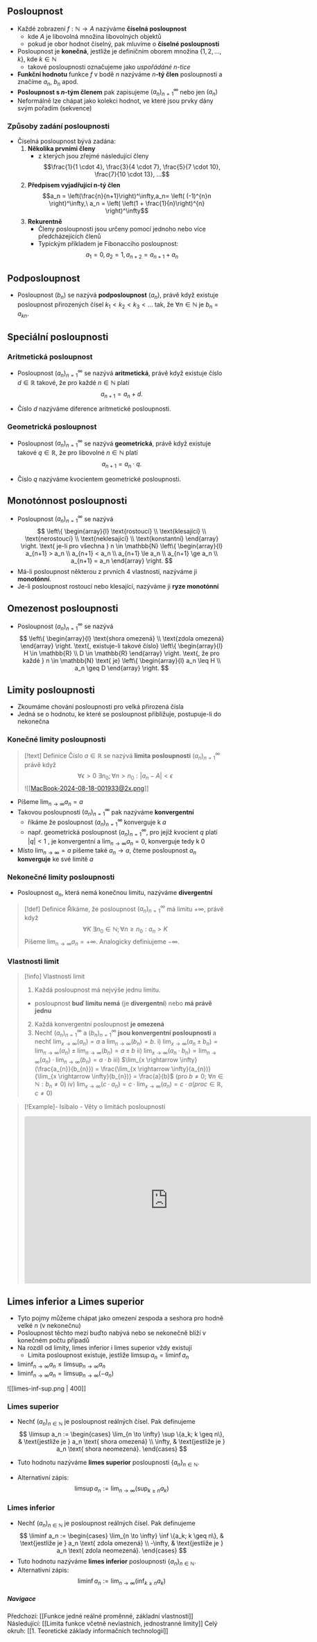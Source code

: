 ## Posloupnost
- Každé zobrazení $f: \mathbb{N} \to A$ nazýváme **číselná posloupnost**
	- kde $A$ je libovolná množina libovolných objektů
	- pokud je obor hodnot číselný, pak mluvíme o **číselné posloupnosti**
- Posloupnost je **konečná**, jestliže je definičním oborem množina $\{1, 2, ..., k\}$, kde $k \in \mathbb{N}$
	- takové posloupnosti označujeme jako *uspořádáné $n$-tice*
- **Funkční hodnotu** funkce $f$ v bodě $n$ nazýváme $n$**-tý člen** posloupnosti a značíme $a_{n},\   b_{n}$ apod.
- **Posloupnost s $n$-tým členem** pak zapisujeme $(a_{n})^{\infty}_{n=1}$ nebo jen $(a_{n})$
- Neformálně lze chápat jako kolekci hodnot, ve které jsou prvky dány svým pořadím (sekvence)

### Způsoby zadání posloupnosti
- Číselná posloupnost bývá zadána:
	1. **Několika prvními členy** 
		- z kterých jsou zřejmé následující členy $$\frac{1}{1 \cdot 4}, \frac{3}{4 \cdot 7}, \frac{5}{7 \cdot 10}, \frac{7}{10 \cdot 13}, ...$$
	1. **Předpisem vyjadřující n-tý člen** $$a_n = \left(\frac{n}{n+1}\right)^\infty,a_n=  \left( (-1)^{n}n \right)^\infty,\ a_n = \left( \left(1 + \frac{1}{n}\right)^{n} \right)^\infty$$
	2. **Rekurentně**
		- Členy posloupnosti jsou určeny pomocí jednoho nebo více předcházejících členů
		- Typickým příkladem je Fibonacciho posloupnost: $$a_1=0, a_2=1, a_{n+2}=a_{n+1}+a_n$$
## Podposloupnost
- Posloupnost $(b_{n})$ se nazývá **podposloupnost** $(a_{n})$, právě když existuje posloupnost přirozených čísel $k_{1} < k_{2} < k_{3} < ...$ tak, že $\forall{n \in \mathbb{N}}$ je $b_{n} = a_{kn}$.

## Speciální posloupnosti
### Aritmetická posloupnost
- Posloupnost $(a_n)_{n=1}^{\infty}$ se nazývá **aritmetická**, právě když existuje číslo $d \in \mathbb{R}$ takové, že pro každé $n \in \mathbb{N}$ platí
$$
a_{n+1} = a_n + d. \tag{6.1}
$$

- Číslo $d$ nazýváme diference aritmetické posloupnosti.

### Geometrická posloupnost
- Posloupnost $(a_n)_{n=1}^{\infty}$ se nazývá **geometrická**, právě když existuje takové $q \in \mathbb{R}$, že pro libovolné $n \in \mathbb{N}$ platí
$$
a_{n+1} = a_n \cdot q. \tag{6.3}
$$

- Číslo $q$ nazýváme kvocientem geometrické posloupnosti.


## Monotónnost posloupnosti
- Posloupnost $(a_n)_{n=1}^{\infty}$ se nazývá
$$
\left\{
\begin{array}{l}
\text{rostoucí} \\
\text{klesající} \\
\text{nerostoucí} \\
\text{neklesající} \\
\text{konstantní}
\end{array}
\right.
\text{ je-li pro všechna } n \in \mathbb{N}
\left\{
\begin{array}{l}
a_{n+1} > a_n \\
a_{n+1} < a_n \\
a_{n+1} \le a_n \\
a_{n+1} \ge a_n \\
a_{n+1} = a_n
\end{array}
\right.
$$
- Má-li posloupnost některou z prvních 4 vlastností, nazýváme ji **monotónní**.
- Je-li posloupnost rostoucí nebo klesající, nazýváme ji **ryze monotónní**

## Omezenost posloupnosti
- Posloupnost $(a_n)_{n=1}^{\infty}$ se nazývá
$$
\left\{
\begin{array}{l}
\text{shora omezená} \\
\text{zdola omezená}
\end{array}
\right.
\text{, existuje-li takové číslo}
\left\{
\begin{array}{l}
H \in \mathbb{R} \\
D \in \mathbb{R}
\end{array}
\right.
\text{, že pro každé } n \in \mathbb{N} \text{ je}
\left\{
\begin{array}{l}
a_n \leq H \\
a_n \geq D
\end{array}
\right.
$$

## Limity posloupnosti
- Zkoumáme chování posloupnosti pro velká přirozená čísla
- Jedná se o hodnotu, ke které se posloupnost přibližuje, postupuje-li do nekonečna

### Konečné limity posloupnosti
>[!text] Definice
>Číslo $a \in \mathbb{R}$ se nazývá **limita posloupnosti** $(a_n)_{n=1}^{\infty}$ právě když $$\forall \epsilon > 0 \ \exists n_{0}; \forall n > n_{0}: |a_{n}-A|< \epsilon$$
>![[MacBook-2024-08-18-001933@2x.png]]
- Píšeme $\lim_{{n \to \infty}} a_n = a$
- Takovou posloupnosti $(a_n)_{n=1}^{\infty}$ pak nazýváme **konvergentní**
	- říkáme že posloupnost $(a_n)_{n=1}^{\infty}$ konverguje k $a$
	- např. geometrická posloupnost $(a_n)_{n=1}^\infty$, pro jejíž kvocient $q$ platí $|q| < 1$ , je konvergentní a  $\lim_{{n \to \infty}} a_n = 0$, konverguje tedy k $0$
- Místo $\lim_{{n \to \infty}} = a$ píšeme také $a_{n} \to a$, čteme posloupnost $a_n$ **konverguje** ke své limitě $a$ 

### Nekonečné limity posloupnosti
- Posloupnost $a_n$, která nemá konečnou limitu, nazýváme **divergentní**

>[!def] Definice
>Říkáme, že posloupnost $(a_n)_{n=1}^{\infty}$ má limitu $+\infty$, právě když $$\forall K \ \exists n_{0} \in \mathbb{N}; \forall n \geq n_{0}: a_{n} > K$$
>Píšeme $\lim_{{n \to \infty}} a_n = +\infty$.
>Analogicky definiujeme $-\infty$.

### Vlastnosti limit 

>[!info] Vlastnosti limit
>1. Každá posloupnost má nejvýše jednu limitu.
>	- posloupnost **buď limitu nemá** (je **divergentní**) nebo **má právě jednu**
>2. Každá konvergentní posloupnost **je omezená**
>3. Nechť $(a_{n})_{n=1}^{\infty}$ a $(b_{n})_{n=1}^{\infty}$ **jsou konvergentní posloupnosti** a nechť $\lim_{x \rightarrow \infty}(a_{n})=a$ a $\lim_{n \rightarrow \infty} (b_{n}) = b$.
>	i) $\lim_{x \rightarrow \infty}(a_{n} \pm b_{n}) = \lim_{n \rightarrow \infty}(a_{n}) \pm \lim_{n \rightarrow \infty} (b_{n}) = a \pm b$
>	ii) $\lim_{x \rightarrow \infty} (a_{n} \cdot b_{n}) = \lim_{n \rightarrow \infty}(a_{n}) \cdot \lim_{n \rightarrow \infty}(b_{n}) = a \cdot b$
>	iii) $\lim_{x \rightarrow \infty} (\frac{a_{n}}{b_{n}}) = \frac{\lim_{x \rightarrow \infty}(a_{n})}{\lim_{x \rightarrow \infty}(b_{n})} = \frac{a}{b}$ (pro $b \neq 0$; $\forall n \in \mathbb{N}: b_{n} \neq 0$)
>	iv) $\lim_{x \rightarrow \infty}(c \cdot a_{n}) = c \cdot \lim_{x \rightarrow \infty}(a_{n}) = c \cdot a (pro c \in \mathbb{R}, c \neq 0)$

>[!Example]- Isibalo - Věty o limitách posloupností
><iframe width="660" height="385" src="https://www.youtube.com/embed/VvBPNeOYQdI?si=KeYNvbsj0alltZ8g" title="YouTube video player" frameborder="0" allow="accelerometer; autoplay; clipboard-write; encrypted-media; gyroscope; picture-in-picture; web-share" referrerpolicy="strict-origin-when-cross-origin" allowfullscreen></iframe>
## Limes inferior a Limes superior
- Tyto pojmy můžeme chápat jako omezení zespoda a seshora pro hodně velké $n$ (v nekonečnu)
- Posloupnost těchto mezí buďto nabývá nebo se nekonečně blíží v konečném počtu případů
- Na rozdíl od limity, limes inferior i limes superior vždy existují
	- Limita posloupnost existuje, jestliže $\limsup a_n = \liminf a_n$
- $\liminf_{n \to \infty} a_n \leq \limsup_{n \to \infty} a_n$
- $\liminf_{n \to \infty} a_n = \limsup_{n \to \infty} (-a_n)$

![[limes-inf-sup.png | 400]]
### Limes superior
- Nechť $(a_n)_{n \in \mathbb{N}}$ je posloupnost reálných čísel. Pak definujeme
$$
\limsup a_n := 
\begin{cases} 
\lim_{n \to \infty} \sup \{a_k; k \geq n\}, & \text{jestliže je } a_n \text{ shora omezená} \\
\infty, & \text{jestliže je } a_n \text{ shora neomezená}.
\end{cases}
$$

- Tuto hodnotu nazýváme **limes superior** posloupnosti $\{a_n\}_{n \in \mathbb{N}}$. 
- Alternativní zápis: $$
\limsup a_n := \lim_{n \to \infty} (\sup_{k \geq n} a_k)
$$
### Limes inferior
- Nechť $(a_n)_{n \in \mathbb{N}}$ je posloupnost reálných čísel. Pak definujeme
$$
\liminf a_n := 
\begin{cases} 
\lim_{n \to \infty} \inf \{a_k; k \geq n\}, & \text{jestliže je } a_n \text{ zdola omezená} \\
-\infty, & \text{jestliže je } a_n \text{ zdola neomezená}.
\end{cases}
$$
- Tuto hodnotu nazýváme **limes inferior** posloupnosti $\{a_n\}_{n \in \mathbb{N}}$. 
- Alternativní zápis: $$
\liminf a_n := \lim_{n \to \infty} (\inf_{k \geq n} a_k)
$$

##### Navigace

Předchozí: [[Funkce jedné reálné proměnné, základní vlastnosti]]
Následující: [[Limita funkce včetně nevlastních, jednostranné limity]]
Celý okruh: [[1. Teoretické základy informačních technologií]]
